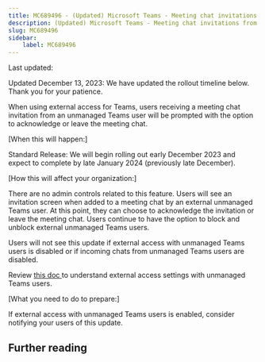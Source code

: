 ```yaml
---
title: MC689496 - (Updated) Microsoft Teams - Meeting chat invitations from unmanaged users
description: (Updated) Microsoft Teams - Meeting chat invitations from unmanaged users
slug: MC689496
sidebar:
    label: MC689496
---
```



Last updated: 

<p>Updated December 13, 2023: We have updated the rollout timeline below. Thank you for your patience.</p><p>When using external access for Teams, users receiving a meeting chat invitation from an unmanaged Teams user will be prompted with the option to acknowledge or leave the meeting chat.</p><p>[When this will happen:]</p><p>Standard Release: We will begin rolling out early December 2023 and expect to complete by late January 2024 (previously late December).</p><p>[How this will affect your organization:]</p><p>There are no admin controls related to this feature. Users will see an invitation screen when added to a meeting chat by an external unmanaged Teams user. At this point, they can choose to acknowledge the invitation or leave the meeting chat. Users continue to have the option to block and unblock external unmanaged Teams users.</p><p>Users will not see this update if external access with unmanaged Teams users is disabled or if incoming chats from unmanaged Teams users are disabled.</p><p>Review <a href="https://learn.microsoft.com/microsoftteams/trusted-organizations-external-meetings-chat?tabs=organization-settings#manage-contact-with-external-teams-users-not-managed-by-an-organization" target="_blank">this doc </a>to understand external access settings with unmanaged Teams users.</p><p>[What you need to do to prepare:]</p><p>If external access with unmanaged Teams users is enabled, consider notifying your users of this update.</p>

## Further reading
